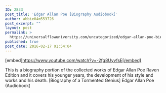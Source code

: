```yaml
---
ID: 2833
post_title: 'Edgar Allan Poe [Biography Audiobook]'
author: abbie04m553726
post_excerpt: ""
layout: post
permalink: >
  https://universalflowuniversity.com/uncategorized/edgar-allan-poe-biography-audiobook/
published: true
post_date: 2016-02-17 01:54:04
---
```

[embed]https://www.youtube.com/watch?v=-2fg8UyvfsE[/embed]<br>
<p>This is a biography portion of the collected works of Edgar Allan Poe Raven Edition and it covers his younger years, the development of his style and works and his death.
[Biography of a Tormented Genius] Edgar Allan Poe (Audiobook)</p>